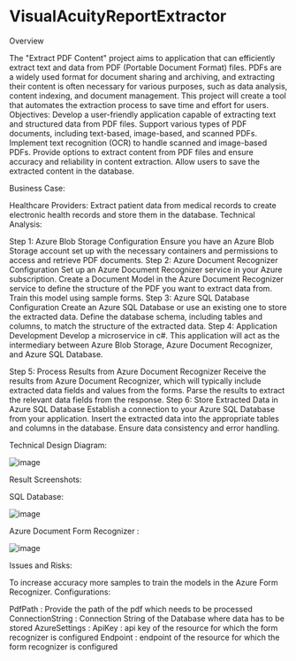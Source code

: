 # VisualAcuityReportExtractor

Overview

The &quot;Extract PDF Content&quot; project aims to application that can efficiently extract text and
data from PDF (Portable Document Format) files. PDFs are a widely used format for document
sharing and archiving, and extracting their content is often necessary for various purposes, such as
data analysis, content indexing, and document management. This project will create a tool that
automates the extraction process to save time and effort for users.
Objectives:
Develop a user-friendly application capable of extracting text and structured data from PDF
files. Support various types of PDF documents, including text-based, image-based, and scanned
PDFs. Implement text recognition (OCR) to handle scanned and image-based PDFs. Provide options
to extract content from PDF files and ensure accuracy and reliability in content extraction. Allow
users to save the extracted content in the database.

Business Case:

Healthcare Providers: Extract patient data from medical records to create electronic health records
and store them in the database.
Technical Analysis:

Step 1: Azure Blob Storage Configuration
Ensure you have an Azure Blob Storage account set up with the necessary containers and
permissions to access and retrieve PDF documents.
Step 2: Azure Document Recognizer Configuration
Set up an Azure Document Recognizer service in your Azure subscription.
Create a Document Model in the Azure Document Recognizer service to define the structure of the
PDF you want to extract data from. Train this model using sample forms.
Step 3: Azure SQL Database Configuration
Create an Azure SQL Database or use an existing one to store the extracted data.
Define the database schema, including tables and columns, to match the structure of the extracted
data.
Step 4: Application Development
Develop a microservice in c#. This application will act as the intermediary between Azure Blob
Storage, Azure Document Recognizer, and Azure SQL Database.

Step 5: Process Results from Azure Document Recognizer
Receive the results from Azure Document Recognizer, which will typically include extracted data
fields and values from the forms.
Parse the results to extract the relevant data fields from the response.
Step 6: Store Extracted Data in Azure SQL Database
Establish a connection to your Azure SQL Database from your application.
Insert the extracted data into the appropriate tables and columns in the database. Ensure data
consistency and error handling.

Technical Design Diagram:

![image](https://github.com/nilvpatil/VisualAcuityReportExtractor/assets/110890280/8d7a5c6e-74d6-4e8d-814b-294cb6223c61)

Result Screenshots:

SQL Database:

![image](https://github.com/nilvpatil/VisualAcuityReportExtractor/assets/110890280/7aa646c8-3cb0-490c-a043-f7ce17d2d0f9)

Azure Document Form Recognizer :

![image](https://github.com/nilvpatil/VisualAcuityReportExtractor/assets/110890280/a23403ea-4a53-45b2-91ca-18c81e42b36c)

Issues and Risks:

To increase accuracy more samples to train the models in the Azure Form Recognizer.
Configurations:

PdfPath : Provide the path of the pdf which needs to be processed
ConnectionString : Connection String of the Database where data has to be stored
AzureSettings :
ApiKey : api key of the resource for which the form recognizer is configured
Endpoint : endpoint of the resource for which the form recognizer is configured
